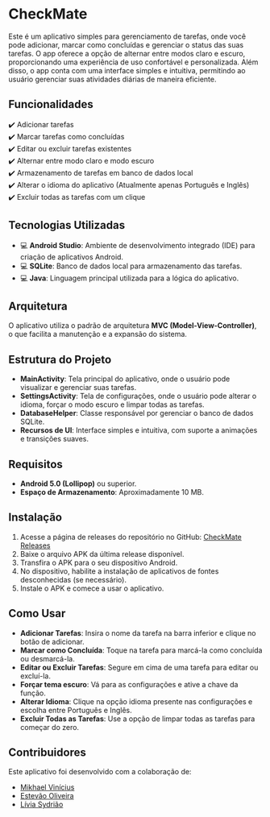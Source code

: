 # CheckMate

Este é um aplicativo simples para gerenciamento de tarefas, onde você pode adicionar, marcar como concluídas e gerenciar o status das suas tarefas. O app oferece a opção de alternar entre modos claro e escuro, proporcionando uma experiência de uso confortável e personalizada. Além disso, o app conta com uma interface simples e intuitiva, permitindo ao usuário gerenciar suas atividades diárias de maneira eficiente.

## Funcionalidades

✔️ Adicionar tarefas  
✔️ Marcar tarefas como concluídas  
✔️ Editar ou excluir tarefas existentes  
✔️ Alternar entre modo claro e modo escuro  
✔️ Armazenamento de tarefas em banco de dados local  
✔️ Alterar o idioma do aplicativo (Atualmente apenas Português e Inglês)  
✔️ Excluir todas as tarefas com um clique  

## Tecnologias Utilizadas

- 💻 **Android Studio**: Ambiente de desenvolvimento integrado (IDE) para criação de aplicativos Android.  
- 💻 **SQLite**: Banco de dados local para armazenamento das tarefas.  
- 💻 **Java**: Linguagem principal utilizada para a lógica do aplicativo.  

## Arquitetura

O aplicativo utiliza o padrão de arquitetura **MVC (Model-View-Controller)**, o que facilita a manutenção e a expansão do sistema.  

## Estrutura do Projeto

- **MainActivity**: Tela principal do aplicativo, onde o usuário pode visualizar e gerenciar suas tarefas.  
- **SettingsActivity**: Tela de configurações, onde o usuário pode alterar o idioma, forçar o modo escuro e limpar todas as tarefas.  
- **DatabaseHelper**: Classe responsável por gerenciar o banco de dados SQLite.  
- **Recursos de UI**: Interface simples e intuitiva, com suporte a animações e transições suaves.  

## Requisitos

- **Android 5.0 (Lollipop)** ou superior.  
- **Espaço de Armazenamento**: Aproximadamente 10 MB.  

## Instalação

1. Acesse a página de releases do repositório no GitHub:
   [CheckMate Releases](https://github.com/mikhaelviniciusm/CheckMate/releases)
2. Baixe o arquivo APK da última release disponível.
3. Transfira o APK para o seu dispositivo Android.
4. No dispositivo, habilite a instalação de aplicativos de fontes desconhecidas (se necessário).
5. Instale o APK e comece a usar o aplicativo.

## Como Usar

- **Adicionar Tarefas**: Insira o nome da tarefa na barra inferior e clique no botão de adicionar.  
- **Marcar como Concluída**: Toque na tarefa para marcá-la como concluída ou desmarcá-la.  
- **Editar ou Excluir Tarefas**: Segure em cima de uma tarefa para editar ou excluí-la.  
- **Forçar tema escuro**: Vá para as configurações e ative a chave da função.  
- **Alterar Idioma**: Clique na opção idioma presente nas configurações e escolha entre Português e Inglês.  
- **Excluir Todas as Tarefas**: Use a opção de limpar todas as tarefas para começar do zero.  

## Contribuidores

Este aplicativo foi desenvolvido com a colaboração de:

- [Mikhael Vinícius](https://github.com/mikhaelviniciusm)
- [Estevão Oliveira](https://github.com/Estevao750)
- [Lívia Sydrião](https://github.com/liviasydriao)
